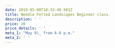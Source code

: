 ```yaml
---
date: 2019-05-08T18:33:40.501Z
title: Needle Felted Landscapes Beginner class.
description: ' '
price: 20
price_details: ' '
meta_1: "May 8\_ from 6-8 p.m."
meta_2: ' '
---
```


